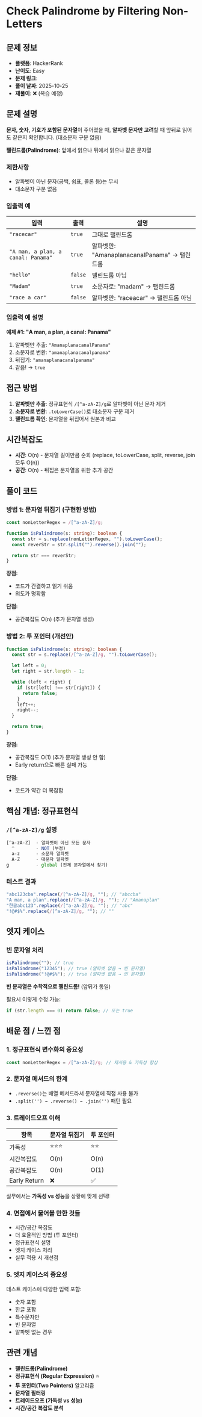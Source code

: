 # Check Palindrome by Filtering Non-Letters

## 문제 정보

- **플랫폼**: HackerRank
- **난이도**: Easy
- **문제 링크**:
- **풀이 날짜**: 2025-10-25
- **재풀이**: ❌ (복습 예정)

## 문제 설명

**문자, 숫자, 기호가 포함된 문자열**이 주어졌을 때, **알파벳 문자만 고려**할 때 앞뒤로 읽어도 같은지 확인합니다. (대소문자 구분 없음)

**팰린드롬(Palindrome)**: 앞에서 읽으나 뒤에서 읽으나 같은 문자열

### 제한사항

- 알파벳이 아닌 문자(공백, 쉼표, 콜론 등)는 무시
- 대소문자 구분 없음

### 입출력 예

| 입력                               | 출력    | 설명                                         |
| ---------------------------------- | ------- | -------------------------------------------- |
| `"racecar"`                        | `true`  | 그대로 팰린드롬                              |
| `"A man, a plan, a canal: Panama"` | `true`  | 알파벳만: "AmanaplanacanalPanama" → 팰린드롬 |
| `"hello"`                          | `false` | 팰린드롬 아님                                |
| `"Madam"`                          | `true`  | 소문자로: "madam" → 팰린드롬                 |
| `"race a car"`                     | `false` | 알파벳만: "raceacar" → 팰린드롬 아님         |

### 입출력 예 설명

**예제 #1: "A man, a plan, a canal: Panama"**

1. 알파벳만 추출: `"AmanaplanacanalPanama"`
2. 소문자로 변환: `"amanaplanacanalpanama"`
3. 뒤집기: `"amanaplanacanalpanama"`
4. 같음! → `true`

## 접근 방법

1. **알파벳만 추출**: 정규표현식 `/[^a-zA-Z]/g`로 알파벳이 아닌 문자 제거
2. **소문자로 변환**: `.toLowerCase()`로 대소문자 구분 제거
3. **팰린드롬 확인**: 문자열을 뒤집어서 원본과 비교

## 시간복잡도

- **시간**: O(n) - 문자열 길이만큼 순회 (replace, toLowerCase, split, reverse, join 모두 O(n))
- **공간**: O(n) - 뒤집은 문자열을 위한 추가 공간

## 풀이 코드

### 방법 1: 문자열 뒤집기 (구현한 방법)

```typescript
const nonLetterRegex = /[^a-zA-Z]/g;

function isPalindrome(s: string): boolean {
  const str = s.replace(nonLetterRegex, "").toLowerCase();
  const reverStr = str.split("").reverse().join("");

  return str === reverStr;
}
```

**장점:**

- 코드가 간결하고 읽기 쉬움
- 의도가 명확함

**단점:**

- 공간복잡도 O(n) (추가 문자열 생성)

### 방법 2: 투 포인터 (개선안)

```typescript
function isPalindrome(s: string): boolean {
  const str = s.replace(/[^a-zA-Z]/g, "").toLowerCase();

  let left = 0;
  let right = str.length - 1;

  while (left < right) {
    if (str[left] !== str[right]) {
      return false;
    }
    left++;
    right--;
  }

  return true;
}
```

**장점:**

- 공간복잡도 O(1) (추가 문자열 생성 안 함)
- Early return으로 빠른 실패 가능

**단점:**

- 코드가 약간 더 복잡함

## 핵심 개념: 정규표현식

### `/[^a-zA-Z]/g` 설명

```typescript
[^a-zA-Z]  - 알파벳이 아닌 모든 문자
  ^        - NOT (부정)
  a-z      - 소문자 알파벳
  A-Z      - 대문자 알파벳
g          - global (전체 문자열에서 찾기)
```

### 테스트 결과

```typescript
"abc123cba".replace(/[^a-zA-Z]/g, ""); // "abccba"
"A man, a plan".replace(/[^a-zA-Z]/g, ""); // "Amanaplan"
"한글abc123".replace(/[^a-zA-Z]/g, ""); // "abc"
"!@#$%".replace(/[^a-zA-Z]/g, ""); // ""
```

## 엣지 케이스

### 빈 문자열 처리

```typescript
isPalindrome(""); // true
isPalindrome("12345"); // true (알파벳 없음 → 빈 문자열)
isPalindrome("!@#$%"); // true (알파벳 없음 → 빈 문자열)
```

**빈 문자열은 수학적으로 팰린드롬!** (앞뒤가 동일)

필요시 이렇게 수정 가능:

```typescript
if (str.length === 0) return false; // 또는 true
```

## 배운 점 / 느낀 점

### 1. 정규표현식 변수화의 중요성

```typescript
const nonLetterRegex = /[^a-zA-Z]/g; // 재사용 & 가독성 향상
```

### 2. 문자열 메서드의 한계

- `.reverse()`는 배열 메서드라서 문자열에 직접 사용 불가
- `.split('') → .reverse() → .join('')` 패턴 필요

### 3. 트레이드오프 이해

| 항목         | 문자열 뒤집기 | 투 포인터 |
| ------------ | ------------- | --------- |
| 가독성       | ⭐⭐⭐        | ⭐⭐      |
| 시간복잡도   | O(n)          | O(n)      |
| 공간복잡도   | O(n)          | O(1)      |
| Early Return | ❌            | ✅        |

실무에서는 **가독성 vs 성능**을 상황에 맞게 선택!

### 4. 면접에서 물어볼 만한 것들

- 시간/공간 복잡도
- 더 효율적인 방법 (투 포인터)
- 정규표현식 설명
- 엣지 케이스 처리
- 실무 적용 시 개선점

### 5. 엣지 케이스의 중요성

테스트 케이스에 다양한 입력 포함:

- 숫자 포함
- 한글 포함
- 특수문자만
- 빈 문자열
- 알파벳 없는 경우

## 관련 개념

- **팰린드롬(Palindrome)**
- **정규표현식 (Regular Expression)** ⭐
- **투 포인터(Two Pointers)** 알고리즘
- **문자열 필터링**
- **트레이드오프 (가독성 vs 성능)**
- **시간/공간 복잡도 분석**
